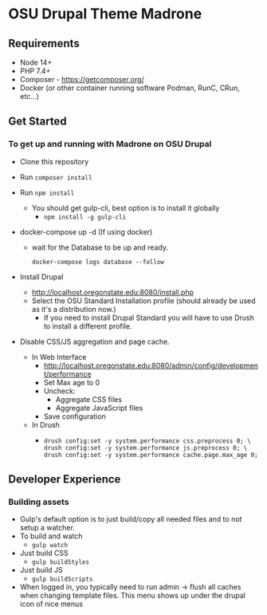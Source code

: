 # OSU Drupal Theme Madrone

## Requirements

- Node 14+
- PHP 7.4+
- Composer - https://getcomposer.org/
- Docker (or other container running software Podman, RunC, CRun, etc...)

## Get Started

### To get up and running with Madrone on OSU Drupal

- Clone this repository
- Run `composer install`
- Run `npm install`
  - You should get gulp-cli, best option is to install it globally
    - ```npm install -g gulp-cli```
- docker-compose up -d (If using docker)
  - wait for the Database to be up and ready.
    ```shell
    docker-compose logs database --follow
    ```

- Install Drupal
  - http://localhost.oregonstate.edu:8080/install.php
  - Select the OSU Standard Installation profile (should already be used as it's
    a distribution now.)
    - If you need to install
      Drupal Standard you will have to use Drush to install a different profile.
- Disable CSS/JS aggregation and page cache.
  - In Web Interface
    - http://localhost.oregonstate.edu:8080/admin/config/development/performance
    - Set Max age to 0
    - Uncheck:
      - Aggregate CSS files
      - Aggregate JavaScript files
    - Save configuration
  - In Drush
    - ```shell
      drush config:set -y system.performance css.preprocess 0; \
      drush config:set -y system.performance js.preprocess 0; \
      drush config:set -y system.performance cache.page.max_age 0;
      ```

## Developer Experience

### Building assets

- Gulp's default option is to just build/copy all needed files and to not setup
  a watcher.
- To build and watch
  - ```gulp watch```
- Just build CSS
  - ```gulp buildStyles```
- Just build JS
  - ```gulp buildScripts```
- When logged in, you typically need to run admin -> flush all caches when
  changing template files. This menu shows up under the drupal icon of nice
  menus
